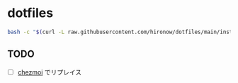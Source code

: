 # dotfiles

```bash
bash -c "$(curl -L raw.githubusercontent.com/hironow/dotfiles/main/install.sh)"
```

## TODO

* [ ] [chezmoi](https://www.chezmoi.io/comparison-table/) でリプレイス
